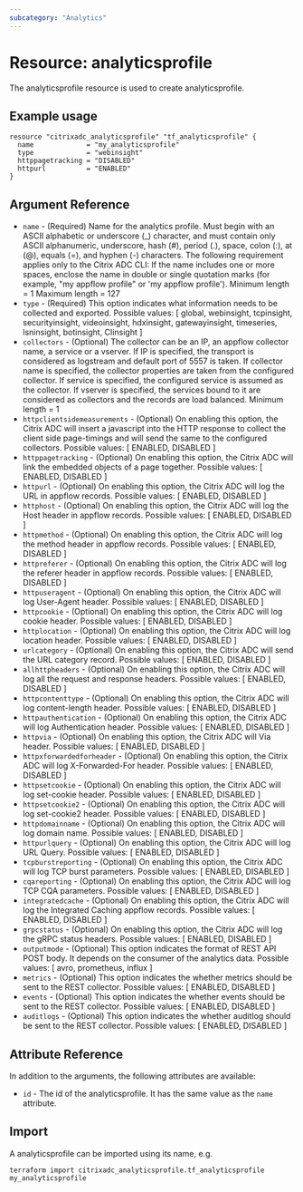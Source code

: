 ```yaml
---
subcategory: "Analytics"
---
```


# Resource: analyticsprofile

The analyticsprofile resource is used to create analyticsprofile.


## Example usage

```hcl
resource "citrixadc_analyticsprofile" "tf_analyticsprofile" {
  name             = "my_analyticsprofile"
  type             = "webinsight"
  httppagetracking = "DISABLED"
  httpurl          = "ENABLED"
}
```


## Argument Reference

* `name` - (Required) Name for the analytics profile. Must begin with an ASCII alphabetic or underscore (_) character, and must contain only ASCII alphanumeric, underscore, hash (#), period (.), space, colon (:), at (@), equals (=), and hyphen (-) characters. The following requirement applies only to the Citrix ADC CLI: If the name includes one or more spaces, enclose the name in double or single quotation marks (for example, "my appflow profile" or 'my appflow profile'). Minimum length =  1 Maximum length =  127
* `type` - (Required) This option indicates what information needs to be collected and exported. Possible values: [ global, webinsight, tcpinsight, securityinsight, videoinsight, hdxinsight, gatewayinsight, timeseries, lsninsight, botinsight, CIinsight ]
* `collectors` - (Optional) The collector can be an IP, an appflow collector name, a service or a vserver. If IP is specified, the transport is considered as logstream and default port of 5557 is taken. If collector name is specified, the collector properties are taken from the configured collector. If service is specified, the configured service is assumed as the collector. If vserver is specified, the services bound to it are considered as collectors and the records are load balanced. Minimum length =  1
* `httpclientsidemeasurements` - (Optional) On enabling this option, the Citrix ADC will insert a javascript into the HTTP response to collect the client side page-timings and will send the same to the configured collectors. Possible values: [ ENABLED, DISABLED ]
* `httppagetracking` - (Optional) On enabling this option, the Citrix ADC will link the embedded objects of a page together. Possible values: [ ENABLED, DISABLED ]
* `httpurl` - (Optional) On enabling this option, the Citrix ADC will log the URL in appflow records. Possible values: [ ENABLED, DISABLED ]
* `httphost` - (Optional) On enabling this option, the Citrix ADC will log the Host header in appflow records. Possible values: [ ENABLED, DISABLED ]
* `httpmethod` - (Optional) On enabling this option, the Citrix ADC will log the method header in appflow records. Possible values: [ ENABLED, DISABLED ]
* `httpreferer` - (Optional) On enabling this option, the Citrix ADC will log the referer header in appflow records. Possible values: [ ENABLED, DISABLED ]
* `httpuseragent` - (Optional) On enabling this option, the Citrix ADC will log User-Agent header. Possible values: [ ENABLED, DISABLED ]
* `httpcookie` - (Optional) On enabling this option, the Citrix ADC will log cookie header. Possible values: [ ENABLED, DISABLED ]
* `httplocation` - (Optional) On enabling this option, the Citrix ADC will log location header. Possible values: [ ENABLED, DISABLED ]
* `urlcategory` - (Optional) On enabling this option, the Citrix ADC will send the URL category record. Possible values: [ ENABLED, DISABLED ]
* `allhttpheaders` - (Optional) On enabling this option, the Citrix ADC will log all the request and response headers. Possible values: [ ENABLED, DISABLED ]
* `httpcontenttype` - (Optional) On enabling this option, the Citrix ADC will log content-length header. Possible values: [ ENABLED, DISABLED ]
* `httpauthentication` - (Optional) On enabling this option, the Citrix ADC will log Authentication header. Possible values: [ ENABLED, DISABLED ]
* `httpvia` - (Optional) On enabling this option, the Citrix ADC will Via header. Possible values: [ ENABLED, DISABLED ]
* `httpxforwardedforheader` - (Optional) On enabling this option, the Citrix ADC will log X-Forwarded-For header. Possible values: [ ENABLED, DISABLED ]
* `httpsetcookie` - (Optional) On enabling this option, the Citrix ADC will log set-cookie header. Possible values: [ ENABLED, DISABLED ]
* `httpsetcookie2` - (Optional) On enabling this option, the Citrix ADC will log set-cookie2 header. Possible values: [ ENABLED, DISABLED ]
* `httpdomainname` - (Optional) On enabling this option, the Citrix ADC will log domain name. Possible values: [ ENABLED, DISABLED ]
* `httpurlquery` - (Optional) On enabling this option, the Citrix ADC will log URL Query. Possible values: [ ENABLED, DISABLED ]
* `tcpburstreporting` - (Optional) On enabling this option, the Citrix ADC will log TCP burst parameters. Possible values: [ ENABLED, DISABLED ]
* `cqareporting` - (Optional) On enabling this option, the Citrix ADC will log TCP CQA parameters. Possible values: [ ENABLED, DISABLED ]
* `integratedcache` - (Optional) On enabling this option, the Citrix ADC will log the Integrated Caching appflow records. Possible values: [ ENABLED, DISABLED ]
* `grpcstatus` - (Optional) On enabling this option, the Citrix ADC will log the gRPC status headers. Possible values: [ ENABLED, DISABLED ]
* `outputmode` - (Optional) This option indicates the format of REST API POST body. It depends on the consumer of the analytics data. Possible values: [ avro, prometheus, influx ]
* `metrics` - (Optional) This option indicates the whether metrics should be sent to the REST collector. Possible values: [ ENABLED, DISABLED ]
* `events` - (Optional) This option indicates the whether events should be sent to the REST collector. Possible values: [ ENABLED, DISABLED ]
* `auditlogs` - (Optional) This option indicates the whether auditlog should be sent to the REST collector. Possible values: [ ENABLED, DISABLED ]


## Attribute Reference

In addition to the arguments, the following attributes are available:

* `id` - The id of the analyticsprofile. It has the same value as the `name` attribute.


## Import

A analyticsprofile can be imported using its name, e.g.

```shell
terraform import citrixadc_analyticsprofile.tf_analyticsprofile my_analyticsprofile
```
